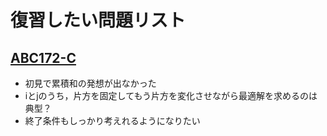 # 復習したい問題リスト
## [ABC172-C](https://atcoder.jp/contests/abc172/tasks/abc172_c)
- 初見で累積和の発想が出なかった
- iとjのうち，片方を固定してもう片方を変化させながら最適解を求めるのは典型？
- 終了条件もしっかり考えれるようになりたい
